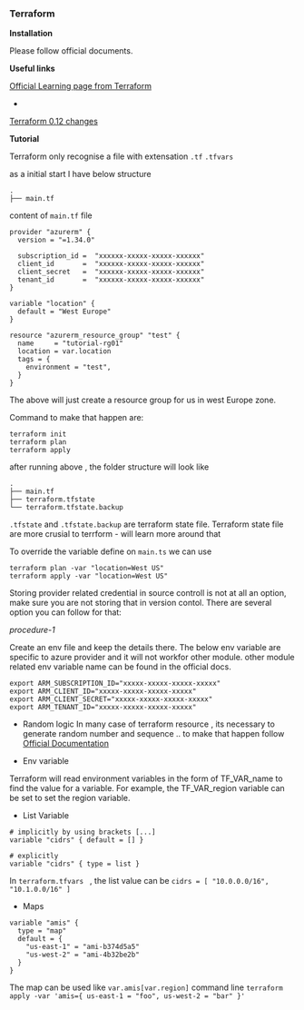 ### Terraform

**Installation**

Please follow official documents.

**Useful links**

[Official Learning page from Terraform](https://learn.hashicorp.com/terraform/getting-started)

-

[Terraform 0.12 changes](https://www.terraform.io/docs/configuration/)


**Tutorial**

Terraform only recognise a file with extensation `.tf` `.tfvars`

as a initial start I have below structure 

```
.
├── main.tf
```

content of `main.tf` file 

```
provider "azurerm" {
  version = "=1.34.0"

  subscription_id =  "xxxxxx-xxxxx-xxxxx-xxxxxx"
  client_id       =  "xxxxxx-xxxxx-xxxxx-xxxxxx"
  client_secret   =  "xxxxxx-xxxxx-xxxxx-xxxxxx"
  tenant_id       =  "xxxxxx-xxxxx-xxxxx-xxxxxx"
}

variable "location" {
  default = "West Europe"
}

resource "azurerm_resource_group" "test" {
  name     = "tutorial-rg01"
  location = var.location
  tags = {
    environment = "test",
  }
}

```
The above will just create a resource group for us in west Europe zone.

Command to make that happen are:
```
terraform init
terraform plan
terraform apply
```
after running above , the folder structure will look like 
```
.
├── main.tf
├── terraform.tfstate
└── terraform.tfstate.backup
```
`.tfstate` and `.tfstate.backup` are terraform state file. Terraform state file are more crusial to terrform - will learn more around that

To override the variable define on `main.ts` we can use
```
terraform plan -var "location=West US"
terraform apply -var "location=West US"
```

Storing provider related credential in source controll is not at all an option, make sure you are not storing that in version contol. There are several option you can follow for that:

*procedure-1*

Create an env file and keep the details there. The below env variable are specific to azure provider and it will not workfor other module. other module related env variable name can be found in the official docs.

```
export ARM_SUBSCRIPTION_ID="xxxxx-xxxxx-xxxxx-xxxxx"
export ARM_CLIENT_ID="xxxxx-xxxxx-xxxxx-xxxxx"
export ARM_CLIENT_SECRET="xxxxx-xxxxx-xxxxx-xxxxx"
export ARM_TENANT_ID="xxxxx-xxxxx-xxxxx-xxxxx"
```

* Random logic
In many case of terraform resource , its necessary to generate random number and sequence .. to make that happen follow [Official Documentation](https://www.terraform.io/docs/providers/random/r/string.html)

* Env variable

Terraform will read environment variables in the form of TF_VAR_name to find the value for a variable. For example, the TF_VAR_region variable can be set to set the region variable.


* List Variable
```
# implicitly by using brackets [...]
variable "cidrs" { default = [] }

# explicitly
variable "cidrs" { type = list }
```

In `terraform.tfvars ` , the list value can be `cidrs = [ "10.0.0.0/16", "10.1.0.0/16" ]`

* Maps
```
variable "amis" {
  type = "map"
  default = {
    "us-east-1" = "ami-b374d5a5"
    "us-west-2" = "ami-4b32be2b"
  }
}
```
The map can be used like `var.amis[var.region]`
command line `terraform apply -var 'amis={ us-east-1 = "foo", us-west-2 = "bar" }'`
